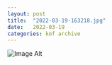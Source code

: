 ```yaml
---
layout:	post
title:	"2022-03-19-163218.jpg"
date:	2022-03-19
categories:	kof archive
---
```


![Image Alt](https://k0f.github.io/assets/2022-03-19-163218.jpg)